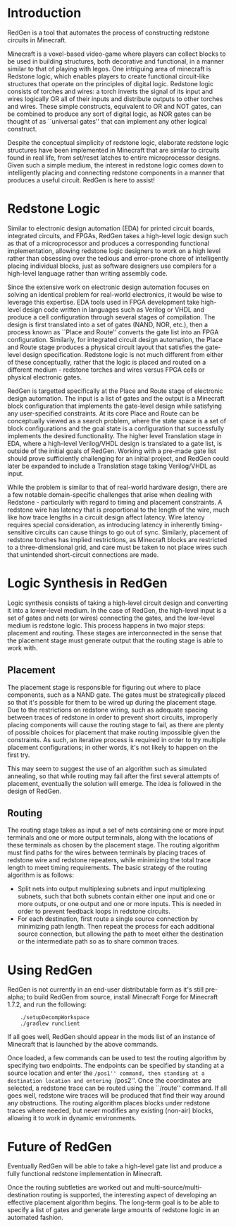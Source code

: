 Introduction
============

RedGen is a tool that automates the process of constructing redstone circuits in Minecraft.

Minecraft is a voxel-based video-game where players can collect blocks to be used in building structures, both decorative and functional, in a manner similar to that of playing with legos. One intriguing area of minecraft is Redstone logic, which enables players to create functional circuit-like structures that operate on the principles of digital logic. Redstone logic consists of torches and wires: a torch inverts the signal of its input and wires logically OR all of their inputs and distribute outputs to other torches and wires. These simple constructs, equivalent to OR and NOT gates, can be combined to produce any sort of digital logic, as NOR gates can be thought of as ``universal gates'' that can implement any other logical construct.

Despite the conceptual simplicity of redstone logic, elaborate redstone logic structures have been implemented in Minecraft that are similar to circuits found in real life, from set/reset latches to entire microprocessor designs. Given such a simple medium, the interest in redstone logic comes down to intelligently placing and connecting redstone components in a manner that produces a useful circuit. RedGen is here to assist!

Redstone Logic
==============

Similar to electronic design automation (EDA) for printed circuit boards, integrated circuits, and FPGAs, RedGen takes a high-level logic design such as that of a microprocessor and produces a corresponding functional implementation, allowing redstone logic designers to work on a high level rather than obsessing over the tedious and error-prone chore of intelligently placing individual blocks, just as software designers use compilers for a high-level language rather than writing assembly code.

Since the extensive work on electronic design automation focuses on solving an identical problem for real-world electronics, it would be wise to leverage this expertise. EDA tools used in FPGA development take high-level design code written in languages such as Verilog or VHDL and produce a cell configuration through several stages of compilation. The design is first translated into a set of gates (NAND, NOR, etc.), then a process known as ``Place and Route'' converts the gate list into an FPGA configuration. Similarly, for integrated circuit design automation, the Place and Route stage produces a physical circuit layout that satisfies the gate-level design specification. Redstone logic is not much different from either of these conceptually, rather that the logic is placed and routed on a different medium - redstone torches and wires versus FPGA cells or physical electronic gates.

RedGen is targetted specifically at the Place and Route stage of electronic design automation. The input is a list of gates and the output is a Minecraft block configuration that implements the gate-level design while satisfying any user-specified constraints. At its core Place and Route can be conceptually viewed as a search problem, where the state space is a set of block configurations and the goal state is a configuration that successfully implements the desired functionality. The higher level Translation stage in EDA, where a high-level Verilog/VHDL design is translated to a gate list, is outside of the initial goals of RedGen. Working with a pre-made gate list should prove sufficiently challenging for an initial project, and RedGen could later be expanded to include a Translation stage taking Verilog/VHDL as input.

While the problem is similar to that of real-world hardware design, there are a few notable domain-specific challenges that arise when dealing with Redstone - particularly with regard to timing and placement constraints.  A redstone wire has latency that is proportional to the length of the wire, much like how trace lengths in a circuit design affect latency. Wire latency requires special consideration, as introducing latency in inherently timing-sensitive circuits can cause things to go out of sync. Similarly, placement of redstone torches has implied restrictions, as Minecraft blocks are restricted to a three-dimensional grid, and care must be taken to not place wires such that unintended short-circuit connections are made.


Logic Synthesis in RedGen
=========================

Logic synthesis consists of taking a high-level circuit design and converting it into a lower-level medium. In the case of RedGen, the high-level input is a set of gates and nets (or wires) connecting the gates, and the low-level medium is redstone logic. This process happens in two major steps: placement and routing. These stages are interconnected in the sense that the placement stage must generate output that the routing stage is able to work with.

## Placement

The placement stage is responsible for figuring out where to place components, such as a NAND gate. The gates must be strategically placed so that it's possible for them to be wired up during the placement stage. Due to the restrictions on redstone wiring, such as adequate spacing between traces of redstone in order to prevent short circuits, improperly placing components will cause the routing stage to fail, as there are plenty of possible choices for placement that make routing impossible given the constraints. As such, an iterative process is required in order to try multiple placement configurations; in other words, it's not likely to happen on the first try.

This may seem to suggest the use of an algorithm such as simulated annealing, so that while routing may fail after the first several attempts of placement, eventually the solution will emerge. The idea is followed in the design of RedGen.

## Routing

The routing stage takes as input a set of nets containing one or more input terminals and one or more output terminals, along with the locations of these terminals as chosen by the placement stage. The routing algorithm must find paths for the wires between terminals by placing traces of redstone wire and redstone repeaters, while minimizing the total trace length to meet timing requirements. The basic strategy of the routing algorithm is as follows:

- Split nets into output multiplexing subnets and input multiplexing subnets, such that both subnets contain either one input and one or more outputs, or one output and one or more inputs. This is needed in order to prevent feedback loops in redstone circuits.
- For each destination, first route a single source connection by minimizing path length. Then repeat the process for each additional source connection, but allowing the path to meet either the destination or the intermediate path so as to share common traces.

Using RedGen
============

RedGen is not currently in an end-user distributable form as it's still pre-alpha; to build RedGen from source, install Minecraft Forge for Minecraft 1.7.2, and run the following:

```
    ./setupDecompWorkspace
    ./gradlew runclient
```

If all goes well, RedGen should appear in the mods list of an instance of Minecraft that is launched by the above commands.

Once loaded, a few commands can be used to test the routing algorithm by specifying two endpoints. The endpoints can be specified by standing at a source location and enter the ``/pos1'' command, then standing at a destination location and entering ``/pos2''. Once the coordinates are selected, a redstone trace can be routed using the ``/route'' command. If all goes well, redstone wire traces will be produced that find their way around any obstructions. The routing algorithm places blocks under redstone traces where needed, but never modifies any existing (non-air) blocks, allowing it to work in dynamic environments.

Future of RedGen
================

Eventually RedGen will be able to take a high-level gate list and produce a fully functional redstone implementation in Minecraft.

Once the routing subtleties are worked out and multi-source/multi-destination routing is supported, the interesting aspect of developing an effective placement algorithm begins. The long-term goal is to be able to specify a list of gates and generate large amounts of redstone logic in an automated fashion.
